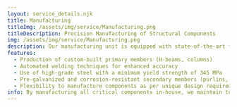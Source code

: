 ```yaml
---
layout: service_details.njk
title: Manufacturing
titleImg: /assets/img/service/Manufacturing.png
titleDescription: Precision Manufacturing of Structural Components
img: /assets/img/service/Manufacturing.png
description: Our manufacturing unit is equipped with state-of-the-art facilities to produce high-quality structural steel components. Premier Pre-Engineered Buildings uses HR steel plates of grade ASTM A572, known for its strength and durability. The primary members, such as H-beams, are manufactured using automated welding technology to ensure precision and consistency in quality. We follow strict quality control measures at every stage of production, ensuring that each component meets our stringent safety and performance criteria.
features:
  - Production of custom-built primary members (H-beams, columns)
  - Automated welding techniques for enhanced accuracy
  - Use of high-grade steel with a minimum yield strength of 345 MPa
  - Pre-galvanized and corrosion-resistant secondary members (purlins, girts, eave struts)
  - Flexibility to manufacture components as per unique design requirements
info: By manufacturing all critical components in-house, we maintain total control over the quality and timeline of your project.
---
```

